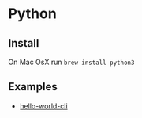 # Python

## Install

On Mac OsX run `brew install python3`

## Examples

- [hello-world-cli](./hello-world-cli)